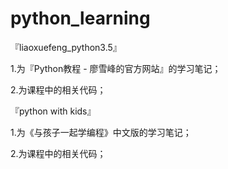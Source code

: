 # python_learning

『liaoxuefeng_python3.5』

1.为『Python教程 - 廖雪峰的官方网站』的学习笔记；

2.为课程中的相关代码；


『python with kids』

1.为《与孩子一起学编程》中文版的学习笔记；

2.为课程中的相关代码；
